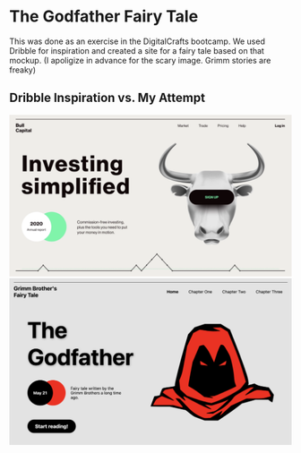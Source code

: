 # The Godfather Fairy Tale

This was done as an exercise in the DigitalCrafts bootcamp. We used Dribble for inspiration and created a site for a fairy tale based on that mockup. (I apoligize in advance for the scary image. Grimm stories are freaky)
## Dribble Inspiration vs. My Attempt

<img src="https://github.com/alyssadicarlo/dribble_design/blob/main/images/screenshot_dribble.png?raw=true">
<img src="https://github.com/alyssadicarlo/dribble_design/blob/main/images/screenshot.png?raw=true">